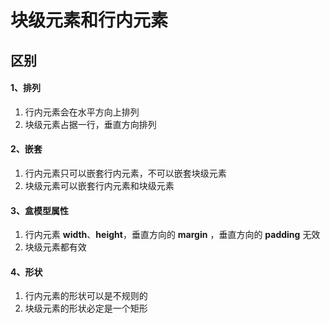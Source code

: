 # 块级元素和行内元素

## 区别

#### 1、排列

1. 行内元素会在水平方向上排列
2. 块级元素占据一行，垂直方向排列

#### 2、嵌套

1. 行内元素只可以嵌套行内元素，不可以嵌套块级元素
2. 块级元素可以嵌套行内元素和块级元素

#### 3、盒模型属性

1. 行内元素 **width**、**height**，垂直方向的 **margin** ，垂直方向的 **padding** 无效
2. 块级元素都有效

#### 4、形状

1. 行内元素的形状可以是不规则的
2. 块级元素的形状必定是一个矩形